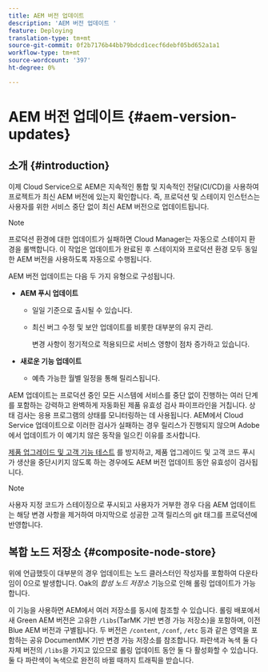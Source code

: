 ```yaml
---
title: AEM 버전 업데이트
description: 'AEM 버전 업데이트 '
feature: Deploying
translation-type: tm+mt
source-git-commit: 0f2b7176b44bb79bdcd1cecf6debf05bd652a1a1
workflow-type: tm+mt
source-wordcount: '397'
ht-degree: 0%

---
```



# AEM 버전 업데이트 {#aem-version-updates}

## 소개 {#introduction}

이제 Cloud Service으로 AEM은 지속적인 통합 및 지속적인 전달(CI/CD)을 사용하여 프로젝트가 최신 AEM 버전에 있는지 확인합니다. 즉, 프로덕션 및 스테이지 인스턴스는 사용자를 위한 서비스 중단 없이 최신 AEM 버전으로 업데이트됩니다.

>[!NOTE]
>프로덕션 환경에 대한 업데이트가 실패하면 Cloud Manager는 자동으로 스테이지 환경을 롤백합니다. 이 작업은 업데이트가 완료된 후 스테이지와 프로덕션 환경 모두 동일한 AEM 버전을 사용하도록 자동으로 수행됩니다.

AEM 버전 업데이트는 다음 두 가지 유형으로 구성됩니다.

* **AEM 푸시 업데이트**

   * 일일 기준으로 출시될 수 있습니다.

   * 최신 버그 수정 및 보안 업데이트를 비롯한 대부분의 유지 관리.

      변경 사항이 정기적으로 적용되므로 서비스 영향이 점차 증가하고 있습니다.

* **새로운 기능 업데이트**

   * 예측 가능한 월별 일정을 통해 릴리스됩니다.

AEM 업데이트는 프로덕션 중인 모든 시스템에 서비스를 중단 없이 진행하는 여러 단계를 포함하는 강력하고 완벽하게 자동화된 제품 유효성 검사 파이프라인을 거칩니다. 상태 검사는 응용 프로그램의 상태를 모니터링하는 데 사용됩니다. AEM에서 Cloud Service 업데이트으로 이러한 검사가 실패하는 경우 릴리스가 진행되지 않으며 Adobe에서 업데이트가 이 예기치 않은 동작을 일으킨 이유를 조사합니다.

[제품 업그레이드 및 고객 기능 테스트](https://docs.adobe.com/content/help/en/experience-manager-cloud-service/implementing/developing/understand-test-results.html#functional-testing) 를 방지하고, 제품 업그레이드 및 고객 코드 푸시가 생산을 중단시키지 않도록 하는 경우에도 AEM 버전 업데이트 동안 유효성이 검사됩니다.

>[!NOTE]
>
>사용자 지정 코드가 스테이징으로 푸시되고 사용자가 거부한 경우 다음 AEM 업데이트는 해당 변경 사항을 제거하여 마지막으로 성공한 고객 릴리스의 git 태그를 프로덕션에 반영합니다.

## 복합 노드 저장소 {#composite-node-store}

위에 언급했듯이 대부분의 경우 업데이트는 노드 클러스터인 작성자를 포함하여 다운타임이 0으로 발생합니다. Oak의 *합성 노드 저장소* 기능으로 인해 롤링 업데이트가 가능합니다.

이 기능을 사용하면 AEM에서 여러 저장소를 동시에 참조할 수 있습니다. 롤링 배포에서 새 Green AEM 버전은 고유한 `/libs`(TarMK 기반 변경 가능 저장소)을 포함하며, 이전 Blue AEM 버전과 구별됩니다. 두 버전은 `/content`, `/conf`, `/etc` 등과 같은 영역을 포함하는 공유 DocumentMK 기반 변경 가능 저장소를 참조합니다. 파란색과 녹색 둘 다 자체 버전의 `/libs`을 가지고 있으므로 롤링 업데이트 동안 둘 다 활성화할 수 있습니다. 둘 다 파란색이 녹색으로 완전히 바뀔 때까지 트래픽을 받습니다.

